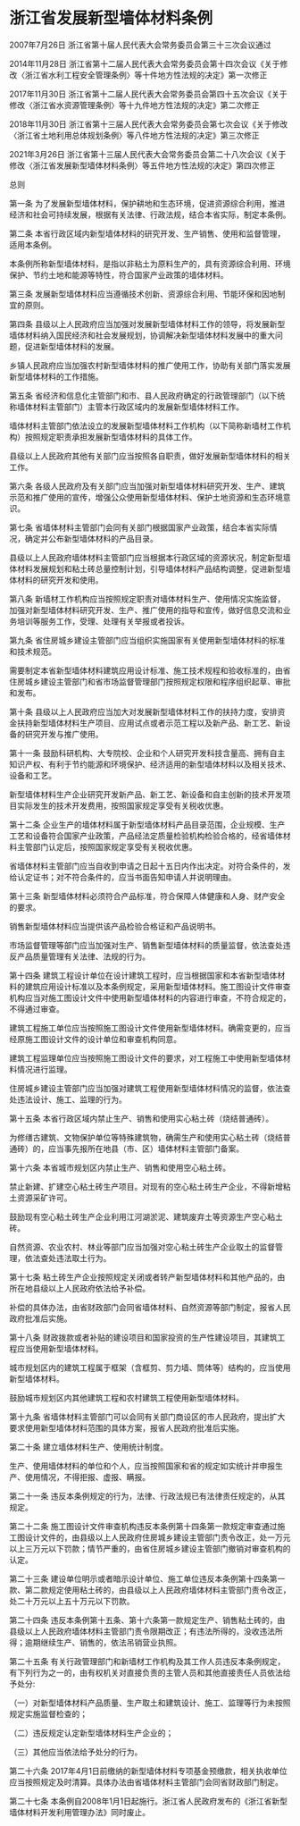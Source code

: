 # 浙江省发展新型墙体材料条例

2007年7月26日 浙江省第十届人民代表大会常务委员会第三十三次会议通过

2014年11月28日 浙江省第十二届人民代表大会常务委员会第十四次会议《关于修改〈浙江省水利工程安全管理条例〉等十件地方性法规的决定》第一次修正

2017年11月30日 浙江省第十二届人民代表大会常务委员会第四十五次会议《关于修改〈浙江省水资源管理条例〉等十九件地方性法规的决定》第二次修正

2018年11月30日 浙江省第十三届人民代表大会常务委员会第七次会议《关于修改〈浙江省土地利用总体规划条例〉等八件地方性法规的决定》第三次修正

2021年3月26日 浙江省第十三届人民代表大会常务委员会第二十八次会议《关于修改〈浙江省发展新型墙体材料条例〉等五件地方性法规的决定》第四次修正

<!-- INFO END -->

总则

第一条 为了发展新型墙体材料，保护耕地和生态环境，促进资源综合利用，推进经济和社会可持续发展，根据有关法律、行政法规，结合本省实际，制定本条例。

第二条 本省行政区域内新型墙体材料的研究开发、生产销售、使用和监督管理，适用本条例。

本条例所称新型墙体材料，是指以非粘土为原料生产的，具有资源综合利用、环境保护、节约土地和能源等特性，符合国家产业政策的墙体材料。

第三条 发展新型墙体材料应当遵循技术创新、资源综合利用、节能环保和因地制宜的原则。

第四条 县级以上人民政府应当加强对发展新型墙体材料工作的领导，将发展新型墙体材料纳入国民经济和社会发展规划，协调解决新型墙体材料发展中的重大问题，促进新型墙体材料的发展。

乡镇人民政府应当加强农村新型墙体材料的推广使用工作，协助有关部门落实发展新型墙体材料的工作措施。

第五条 省经济和信息化主管部门和市、县人民政府确定的行政管理部门（以下统称墙体材料主管部门）主管本行政区域内的发展新型墙体材料工作。

墙体材料主管部门依法设立的发展新型墙体材料工作机构（以下简称新墙材工作机构）按照规定职责承担发展新型墙体材料的具体工作。

县级以上人民政府其他有关部门应当按照各自职责，做好发展新型墙体材料的相关工作。

第六条 各级人民政府及有关部门应当加强对新型墙体材料研究开发、生产、建筑示范和推广使用的宣传，增强公众使用新型墙体材料、保护土地资源和生态环境意识。

第七条 省墙体材料主管部门会同有关部门根据国家产业政策，结合本省实际情况，确定并公布新型墙体材料的产品目录。

县级以上人民政府墙体材料主管部门应当根据本行政区域的资源状况，制定新型墙体材料发展规划和粘土砖总量控制计划，引导墙体材料产品结构调整，促进新型墙体材料的研究开发和使用。

第八条 新墙材工作机构应当按照规定职责对墙体材料生产、使用情况实施监督，加强对新型墙体材料研究开发、生产、推广使用的指导和宣传，做好信息交流和业务培训等服务工作，受理、处理有关举报或者投诉。

第九条 省住房城乡建设主管部门应当组织实施国家有关使用新型墙体材料的标准和技术规范。

需要制定本省新型墙体材料建筑应用设计标准、施工技术规程和验收标准的，由省住房城乡建设主管部门和省市场监督管理部门按照规定权限和程序组织起草、审批和发布。

第十条 县级以上人民政府应当加大对发展新型墙体材料工作的扶持力度，安排资金扶持新型墙体材料生产项目、应用试点或者示范工程以及新产品、新工艺、新设备的研究开发与推广使用。

第十一条 鼓励科研机构、大专院校、企业和个人研究开发科技含量高、拥有自主知识产权、有利于节约能源和环境保护、经济适用的新型墙体材料以及相关技术、设备和工艺。

新型墙体材料生产企业研究开发新产品、新工艺、新设备和自主创新的技术开发项目实际发生的技术开发费用，按照国家规定享受有关税收优惠。

第十二条 企业生产的墙体材料属于新型墙体材料产品目录范围，企业规模、生产工艺和设备符合国家产业政策，产品经法定质量检验机构检验合格的，经省墙体材料主管部门认定后，按照国家规定享受有关税收优惠。

省墙体材料主管部门应当自收到申请之日起十五日内作出决定。对符合条件的，发给认定证书；对不符合条件的，应当书面告知申请人并说明理由。

第十三条 新型墙体材料必须符合产品标准，符合保障人体健康和人身、财产安全的要求。

销售新型墙体材料应当提供该产品检验合格证和产品说明书。

市场监督管理等部门应当加强对生产、销售新型墙体材料的质量监督，依法查处违反产品质量管理有关法律、法规的行为。

第十四条 建筑工程设计单位在设计建筑工程时，应当根据国家和本省新型墙体材料的建筑应用设计标准以及本条例规定，采用新型墙体材料。施工图设计文件审查机构应当对施工图设计文件中使用新型墙体材料的内容进行审查，不符合规定的，不得通过审查。

建筑工程施工单位应当按照施工图设计文件使用新型墙体材料。确需变更的，应当经原施工图设计文件的设计单位和审查机构同意。

建筑工程监理单位应当按照施工图设计文件的要求，对工程施工中使用新型墙体材料情况进行监理。

住房城乡建设主管部门应当加强对建筑工程使用新型墙体材料情况的监督，依法查处违法设计、施工、监理的行为。

第十五条 本省行政区域内禁止生产、销售和使用实心粘土砖（烧结普通砖）。

为修缮古建筑、文物保护单位等特殊建筑物，确需生产和使用实心粘土砖（烧结普通砖）的，应当事先报所在地县（市、区）墙体材料主管部门备案。

第十六条 本省城市规划区内禁止生产、销售和使用空心粘土砖。

禁止新建、扩建空心粘土砖生产项目。对现有的空心粘土砖生产企业，不得新增粘土资源采矿许可。

鼓励现有空心粘土砖生产企业利用江河湖淤泥、建筑废弃土等资源生产空心粘土砖。

自然资源、农业农村、林业等部门应当加强对空心粘土砖生产企业取土的监督管理，依法查处违法取土行为。

第十七条 粘土砖生产企业按照规定关闭或者转产新型墙体材料和其他产品的，由所在地县级以上人民政府依法给予补偿。

补偿的具体办法，由省财政部门会同省墙体材料、自然资源等部门制定，报省人民政府批准后实施。

第十八条 财政拨款或者补贴的建设项目和国家投资的生产性建设项目，其建筑工程应当使用新型墙体材料。

城市规划区内的建筑工程属于框架（含框剪、剪力墙、筒体等）结构的，应当使用新型墙体材料。

鼓励城市规划区内其他建筑工程和农村建筑工程使用新型墙体材料。

第十九条 省墙体材料主管部门可以会同有关部门商设区的市人民政府，提出扩大要求使用新型墙体材料范围的具体方案，报省人民政府批准后实施。

第二十条 建立墙体材料生产、使用统计制度。

生产、使用墙体材料的单位和个人，应当按照国家和省的规定如实统计并申报生产、使用情况，不得拒报、虚报、瞒报。

第二十一条 违反本条例规定的行为，法律、行政法规已有法律责任规定的，从其规定。

第二十二条 施工图设计文件审查机构违反本条例第十四条第一款规定审查通过施工图设计文件的，由县级以上人民政府住房城乡建设主管部门责令改正，处一万元以上三万元以下罚款；情节严重的，由省住房城乡建设主管部门撤销对审查机构的认定。

第二十三条 建设单位明示或者暗示设计单位、施工单位违反本条例第十四条第一款、第二款规定使用粘土砖的，由县级以上人民政府墙体材料主管部门责令改正，处二十万元以上五十万元以下罚款。

第二十四条 违反本条例第十五条、第十六条第一款规定生产、销售粘土砖的，由县级以上人民政府墙体材料主管部门责令限期改正；有违法所得的，没收违法所得；逾期继续生产、销售的，依法吊销营业执照。

第二十五条 有关行政管理部门和新墙材工作机构及其工作人员违反本条例规定，有下列行为之一的，由有权机关对直接负责的主管人员和其他直接责任人员依法给予处分:

（一）对新型墙体材料产品质量、生产取土和建筑设计、施工、监理等行为未按照规定实施监督检查的；

（二）违反规定认定新型墙体材料生产企业的；

（三）其他应当依法给予处分的行为。

第二十六条 2017年4月1日前缴纳的新型墙体材料专项基金预缴款，相关执收单位应当按照规定及时清算。具体办法由省墙体材料主管部门会同省财政部门制定。

第二十七条 本条例自2008年1月1日起施行。浙江省人民政府发布的《浙江省新型墙体材料开发利用管理办法》同时废止。

